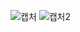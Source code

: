 ![캡처](https://user-images.githubusercontent.com/56612792/139208471-0d6289fe-f803-4513-a19e-7d4322ff0751.PNG)
![캡처2](https://user-images.githubusercontent.com/56612792/139208476-ad482770-6478-43de-b7b2-c34dbbc5b492.PNG)
